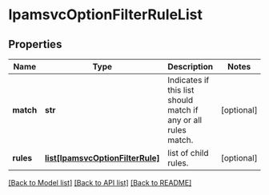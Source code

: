 # IpamsvcOptionFilterRuleList

## Properties
Name | Type | Description | Notes
------------ | ------------- | ------------- | -------------
**match** | **str** | Indicates if this list should match if any or all rules match. | [optional] 
**rules** | [**list[IpamsvcOptionFilterRule]**](IpamsvcOptionFilterRule.md) | list of child rules. | [optional] 

[[Back to Model list]](../README.md#documentation-for-models) [[Back to API list]](../README.md#documentation-for-api-endpoints) [[Back to README]](../README.md)


